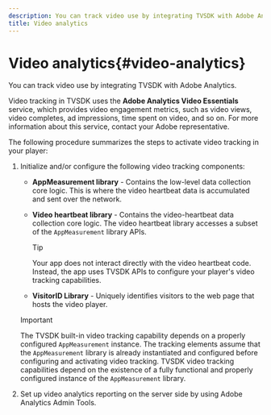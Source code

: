 ```yaml
---
description: You can track video use by integrating TVSDK with Adobe Analytics.
title: Video analytics
---
```


# Video analytics{#video-analytics}

You can track video use by integrating TVSDK with Adobe Analytics.

Video tracking in TVSDK uses the **Adobe Analytics Video Essentials** service, which provides video engagement metrics, such as video views, video completes, ad impressions, time spent on video, and so on. For more information about this service, contact your Adobe representative.

The following procedure summarizes the steps to activate video tracking in your player:

1. Initialize and/or configure the following video tracking components:

    * **AppMeasurement library** - Contains the low-level data collection core logic. This is where the video heartbeat data is accumulated and sent over the network. 
    * **Video heartbeat library** - Contains the video-heartbeat data collection core logic. The video heartbeat library accesses a subset of the `AppMeasurement` library APIs.     
    
      >[!TIP]
      >
      >Your app does not interact directly with the video heartbeat code. Instead, the app uses TVSDK APIs to configure your player's video tracking capabilities.

    * **VisitorID Library** - Uniquely identifies visitors to the web page that hosts the video player.

   >[!IMPORTANT]
   >
   >The TVSDK built-in video tracking capability depends on a properly configured `AppMeasurement` instance. The tracking elements assume that the `AppMeasurement` library is already instantiated and configured before configuring and activating video tracking. TVSDK video tracking capabilities depend on the existence of a fully functional and properly configured instance of the `AppMeasurement` library.

1. Set up video analytics reporting on the server side by using Adobe Analytics Admin Tools.

